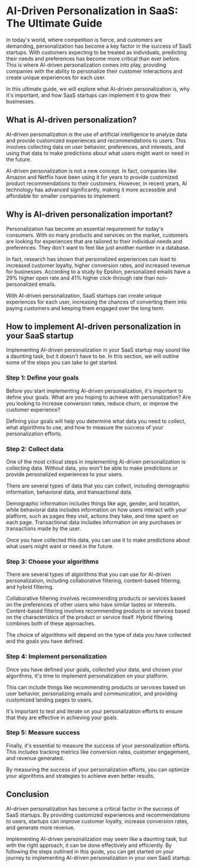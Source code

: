 # AI-Driven Personalization in SaaS: The Ultimate Guide

In today's world, where competition is fierce, and customers are demanding, personalization has become a key factor in the success of SaaS startups. With customers expecting to be treated as individuals, predicting their needs and preferences has become more critical than ever before. This is where AI-driven personalization comes into play, providing companies with the ability to personalize their customer interactions and create unique experiences for each user.

In this ultimate guide, we will explore what AI-driven personalization is, why it's important, and how SaaS startups can implement it to grow their businesses.

## What is AI-driven personalization?

AI-driven personalization is the use of artificial intelligence to analyze data and provide customized experiences and recommendations to users. This involves collecting data on user behavior, preferences, and interests, and using that data to make predictions about what users might want or need in the future.

AI-driven personalization is not a new concept. In fact, companies like Amazon and Netflix have been using it for years to provide customized product recommendations to their customers. However, in recent years, AI technology has advanced significantly, making it more accessible and affordable for smaller companies to implement.

## Why is AI-driven personalization important?

Personalization has become an essential requirement for today's consumers. With so many products and services on the market, customers are looking for experiences that are tailored to their individual needs and preferences. They don't want to feel like just another number in a database.

In fact, research has shown that personalized experiences can lead to increased customer loyalty, higher conversion rates, and increased revenue for businesses. According to a study by Epsilon, personalized emails have a 29% higher open rate and 41% higher click-through rate than non-personalized emails.

With AI-driven personalization, SaaS startups can create unique experiences for each user, increasing the chances of converting them into paying customers and keeping them engaged over the long term.

## How to implement AI-driven personalization in your SaaS startup

Implementing AI-driven personalization in your SaaS startup may sound like a daunting task, but it doesn't have to be. In this section, we will outline some of the steps you can take to get started.

### Step 1: Define your goals

Before you start implementing AI-driven personalization, it's important to define your goals. What are you hoping to achieve with personalization? Are you looking to increase conversion rates, reduce churn, or improve the customer experience?

Defining your goals will help you determine what data you need to collect, what algorithms to use, and how to measure the success of your personalization efforts.

### Step 2: Collect data

One of the most critical steps in implementing AI-driven personalization is collecting data. Without data, you won't be able to make predictions or provide personalized experiences to your users.

There are several types of data that you can collect, including demographic information, behavioral data, and transactional data.

Demographic information includes things like age, gender, and location, while behavioral data includes information on how users interact with your platform, such as pages they visit, actions they take, and time spent on each page. Transactional data includes information on any purchases or transactions made by the user.

Once you have collected this data, you can use it to make predictions about what users might want or need in the future.

### Step 3: Choose your algorithms

There are several types of algorithms that you can use for AI-driven personalization, including collaborative filtering, content-based filtering, and hybrid filtering.

Collaborative filtering involves recommending products or services based on the preferences of other users who have similar tastes or interests. Content-based filtering involves recommending products or services based on the characteristics of the product or service itself. Hybrid filtering combines both of these approaches.

The choice of algorithms will depend on the type of data you have collected and the goals you have defined.

### Step 4: Implement personalization

Once you have defined your goals, collected your data, and chosen your algorithms, it's time to implement personalization on your platform.

This can include things like recommending products or services based on user behavior, personalizing emails and communication, and providing customized landing pages to users.

It's important to test and iterate on your personalization efforts to ensure that they are effective in achieving your goals.

### Step 5: Measure success

Finally, it's essential to measure the success of your personalization efforts. This includes tracking metrics like conversion rates, customer engagement, and revenue generated.

By measuring the success of your personalization efforts, you can optimize your algorithms and strategies to achieve even better results.

## Conclusion

AI-driven personalization has become a critical factor in the success of SaaS startups. By providing customized experiences and recommendations to users, startups can improve customer loyalty, increase conversion rates, and generate more revenue.

Implementing AI-driven personalization may seem like a daunting task, but with the right approach, it can be done effectively and efficiently. By following the steps outlined in this guide, you can get started on your journey to implementing AI-driven personalization in your own SaaS startup.